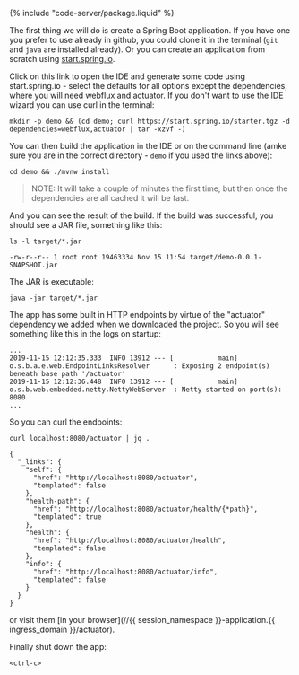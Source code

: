 {% include "code-server/package.liquid" %}

The first thing we will do is create a Spring Boot application. If you have one you prefer to use already in github, you could clone it in the terminal (`git` and `java` are installed already). Or you can create an application from scratch using [start.spring.io](https://start.spring.io).

Click on <span class="editor_command_link" data-command="spring.initializr.maven-project">this link</span> to open the IDE and generate some code using start.spring.io - select the defaults for all options except the dependencies, where you will need webflux and actuator. If you don't want to use the IDE wizard you can use curl in the terminal:

```execute
mkdir -p demo && (cd demo; curl https://start.spring.io/starter.tgz -d dependencies=webflux,actuator | tar -xzvf -)
```

You can then build the application in the IDE or on the command line (amke sure you are in the correct directory - `demo` if you used the links above):

```execute
cd demo && ./mvnw install
```

> NOTE: It will take a couple of minutes the first time, but then once the dependencies are all cached it will be fast.

And you can see the result of the build. If the build was successful, you should see a JAR file, something like this:

```execute
ls -l target/*.jar
```

```
-rw-r--r-- 1 root root 19463334 Nov 15 11:54 target/demo-0.0.1-SNAPSHOT.jar
```

The JAR is executable:

```execute
java -jar target/*.jar
```

The app has some built in HTTP endpoints by virtue of the "actuator" dependency we added when we downloaded the project. So you will see something like this in the logs on startup:

```
...
2019-11-15 12:12:35.333  INFO 13912 --- [           main] o.s.b.a.e.web.EndpointLinksResolver      : Exposing 2 endpoint(s) beneath base path '/actuator'
2019-11-15 12:12:36.448  INFO 13912 --- [           main] o.s.b.web.embedded.netty.NettyWebServer  : Netty started on port(s): 8080
...
```

So you can curl the endpoints:

```execute-2
curl localhost:8080/actuator | jq .
```

```
{
  "_links": {
    "self": {
      "href": "http://localhost:8080/actuator",
      "templated": false
    },
    "health-path": {
      "href": "http://localhost:8080/actuator/health/{*path}",
      "templated": true
    },
    "health": {
      "href": "http://localhost:8080/actuator/health",
      "templated": false
    },
    "info": {
      "href": "http://localhost:8080/actuator/info",
      "templated": false
    }
  }
}
```

or visit them [in your browser](//{{ session_namespace }}-application.{{ ingress_domain }}/actuator).

Finally shut down the app:

```execute
<ctrl-c>
```
